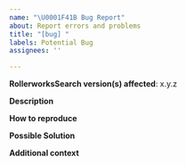 ```yaml
---
name: "\U0001F41B Bug Report"
about: Report errors and problems
title: "[bug] "
labels: Potential Bug
assignees: ''

---
```


**RollerworksSearch version(s) affected**: x.y.z

**Description**  
<!-- A clear and concise description of the problem. -->

**How to reproduce**  
<!-- Code and/or config needed to reproduce the problem. -->

**Possible Solution**  
<!--- Optional: only if you have suggestions on a fix/reason for the bug -->

**Additional context**  
<!-- Optional: any other context about the problem: log messages, screenshots, etc. -->
